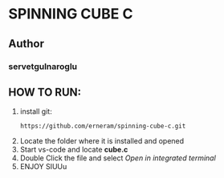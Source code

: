 # SPINNING CUBE C
## Author
### servetgulnaroglu
## HOW TO RUN: 
1. install git:
     ```console
     https://github.com/erneram/spinning-cube-c.git
     ```
2. Locate the folder where it is installed and opened
3. Start vs-code and locate **cube.c**
4. Double Click the file and select *Open in integrated terminal*
5. ENJOY SIUUu